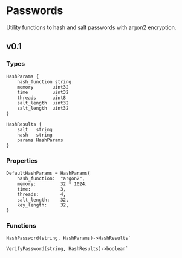 # Passwords

Utility functions to hash and salt passwords with argon2 encryption.

## v0.1

### Types

```
HashParams {
	hash_function string
	memory       uint32
	time         uint32
	threads      uint8
	salt_length  uint32
	salt_length  uint32
}
```

```
HashResults {
	salt   string
	hash   string
	params HashParams
}
```

### Properties

```
DefaultHashParams = HashParams{
    hash_function:  "argon2",
    memory:         32 * 1024,
    time:           3,
    threads:        4,
    salt_length:    32,
    key_length:     32,
}
```

### Functions


```
HashPassword(string, HashParams)->HashResults`
```


```
VerifyPassword(string, HashResults)->boolean`
```
